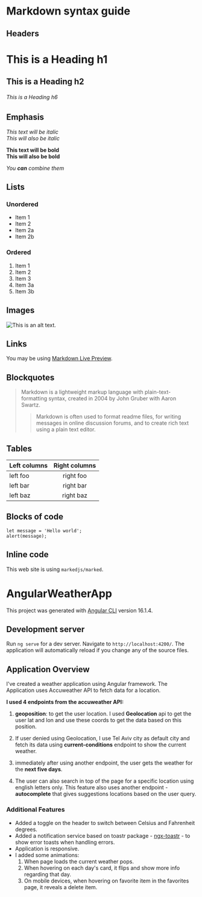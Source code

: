# Markdown syntax guide

## Headers

# This is a Heading h1

## This is a Heading h2

###### This is a Heading h6

## Emphasis

_This text will be italic_  
_This will also be italic_

**This text will be bold**  
**This will also be bold**

_You **can** combine them_

## Lists

### Unordered

- Item 1
- Item 2
- Item 2a
- Item 2b

### Ordered

1. Item 1
1. Item 2
1. Item 3
1. Item 3a
1. Item 3b

## Images

![This is an alt text.](/image/sample.png "This is a sample image.")

## Links

You may be using [Markdown Live Preview](https://markdownlivepreview.com/).

## Blockquotes

> Markdown is a lightweight markup language with plain-text-formatting syntax, created in 2004 by John Gruber with Aaron Swartz.
>
> > Markdown is often used to format readme files, for writing messages in online discussion forums, and to create rich text using a plain text editor.

## Tables

| Left columns | Right columns |
| ------------ | :-----------: |
| left foo     |   right foo   |
| left bar     |   right bar   |
| left baz     |   right baz   |

## Blocks of code

```
let message = 'Hello world';
alert(message);
```

## Inline code

This web site is using `markedjs/marked`.

# AngularWeatherApp

This project was generated with [Angular CLI](https://github.com/angular/angular-cli) version 16.1.4.

## Development server

Run `ng serve` for a dev server. Navigate to `http://localhost:4200/`. The application will automatically reload if you change any of the source files.

## Application Overview

I've created a weather application using Angular framework.
The Application uses Accuweather API to fetch data for a location.

**I used 4 endpoints from the accuweather API:**

1. **geoposition**: to get the user location. I used **Geolocation** api to get the user lat and lon and use these coords to get the data based on this position.

2. If user denied using Geolocation, I use Tel Aviv city as default city and fetch its data using
   **current-conditions** endpoint to show the current weather.

3. immediately after using another endpoint, the user gets the weather for the **next five days**.

4. The user can also search in top of the page for a specific location using english letters only. This feature also uses another endpoint - **autocomplete** that gives suggestions locations based on the user query.

### Additional Features

- Added a toggle on the header to switch between Celsius and Fahrenheit degrees.
- Added a notification service based on toastr package - [ngx-toastr](https://www.npmjs.com/package/ngx-toastr) - to show error toasts when handling errors.
- Application is responsive.
- I added some animations:
  1. When page loads the current weather pops.
  2. When hovering on each day's card, it flips and show more info regarding that day.
  3. On mobile devices, when hovering on favorite item in the favorites page, it reveals a delete item.
